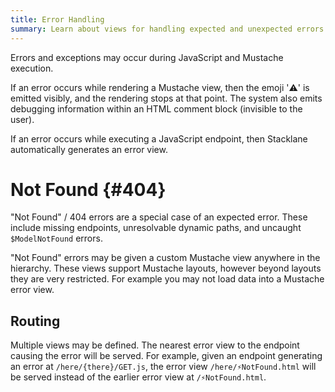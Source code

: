 ```yaml
---
title: Error Handling
summary: Learn about views for handling expected and unexpected errors.
---
```


Errors and exceptions may occur during JavaScript and Mustache execution.

If an error occurs while rendering a Mustache view, then the emoji '⚠️' is emitted visibly, 
and the rendering stops at that point. The system also emits debugging information within
an HTML comment block (invisible to the user). 

If an error occurs while executing a JavaScript endpoint, then Stacklane automatically
generates an error view.  

# Not Found {#404}

"Not Found" / 404 errors are a special case of an expected error.
These include missing endpoints, unresolvable dynamic paths,
and uncaught `$ModelNotFound` errors.

"Not Found" errors may be given a custom Mustache view anywhere in the hierarchy.
These views support Mustache layouts, however beyond layouts they are very restricted.
For example you may not load data into a Mustache error view.

## Routing
        
Multiple views may be defined.  The nearest error view to the endpoint causing the error
will be served.  For example, given an endpoint generating an error at
`/here/{there}/GET.js`,
the error view `/here/⚡️NotFound.html` will be served instead of the earlier error view at
`/⚡️NotFound.html`.
   